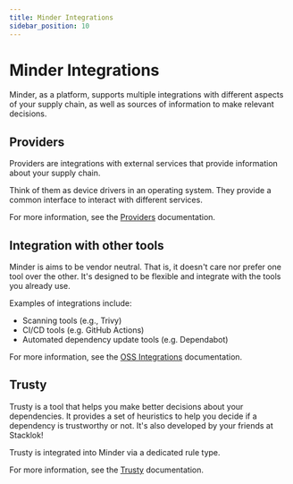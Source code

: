 ```yaml
---
title: Minder Integrations
sidebar_position: 10
---
```


# Minder Integrations

Minder, as a platform, supports multiple integrations with different aspects of your supply chain,
as well as sources of information to make relevant decisions.

## Providers

Providers are integrations with external services that provide information about your supply chain.

Think of them as device drivers in an operating system. They provide a common interface to interact with different services.

For more information, see the [Providers](providers.md) documentation.

## Integration with other tools

Minder is aims to be vendor neutral. That is, it doesn't care nor prefer one tool over the other.
It's designed to be flexible and integrate with the tools you already use.

Examples of integrations include:

- Scanning tools (e.g., Trivy)
- CI/CD tools (e.g. GitHub Actions)
- Automated dependency update tools (e.g. Dependabot)

For more information, see the [OSS Integrations](community_integrations.md) documentation.

## Trusty

Trusty is a tool that helps you make better decisions about your dependencies. It provides a set
of heuristics to help you decide if a dependency is trustworthy or not. It's also developed by
your friends at Stacklok!

Trusty is integrated into Minder via a dedicated rule type.

For more information, see the [Trusty](trusty.md) documentation.

